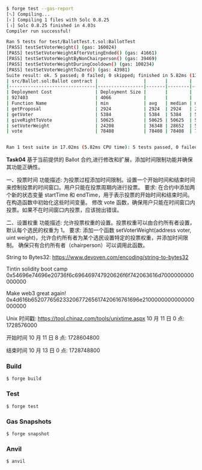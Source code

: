 ```bash
$ forge test --gas-report
[⠢] Compiling...
[⠆] Compiling 1 files with Solc 0.8.25
[⠰] Solc 0.8.25 finished in 4.03s
Compiler run successful!

Ran 5 tests for test/BallotTest.t.sol:BallotTest
[PASS] testSetVoterWeight() (gas: 160024)
[PASS] testSetVoterWeightAfterVotingEnded() (gas: 41661)
[PASS] testSetVoterWeightByNonChairperson() (gas: 39469)
[PASS] testSetVoterWeightDuringCooldown() (gas: 100234)
[PASS] testSetVoterWeightToZero() (gas: 43981)
Suite result: ok. 5 passed; 0 failed; 0 skipped; finished in 5.82ms (13.69ms CPU time)
| src/Ballot.sol:Ballot contract |                 |       |        |       |         |
|--------------------------------|-----------------|-------|--------|-------|---------|
| Deployment Cost                | Deployment Size |       |        |       |         |
| 927403                         | 4066            |       |        |       |         |
| Function Name                  | min             | avg   | median | max   | # calls |
| getProposal                    | 2924            | 2924  | 2924   | 2924  | 1       |
| getVoter                       | 5384            | 5384  | 5384   | 5384  | 1       |
| giveRightToVote                | 50625           | 50625 | 50625  | 50625 | 10      |
| setVoterWeight                 | 24208           | 36348 | 28652  | 55118 | 6       |
| vote                           | 78408           | 78408 | 78408  | 78408 | 1       |


Ran 1 test suite in 17.02ms (5.82ms CPU time): 5 tests passed, 0 failed, 0 skipped (5 total tests)

```

**Task04**
基于当前提供的 Ballot 合约,进行修改和扩展，添加时间限制功能并确保其功能正确性。

一、投票时间
功能描述: 为投票过程添加时间限制。设置一个开始时间和结束时间来控制投票的时间窗口。用户只能在投票周期内进行投票。
要求:
在合约中添加两个新的状态变量 startTime 和 endTime，用于表示投票的开始时间和结束时间。
在构造函数中初始化这些时间变量。
修改 vote 函数，确保用户只能在时间窗口内投票。如果不在时间窗口内投票，应该抛出错误。

二、设置权重
功能描述: 允许投票权重的设置。投票权重可以由合约所有者设置，默认每个选民的权重为 1。
要求:
添加一个函数 setVoterWeight(address voter, uint weight)，允许合约所有者为某个选民设置特定的投票权重，并添加时间限制。
确保只有合约所有者（chairperson）可以调用此函数。

String to Bytes32: https://www.devoven.com/encoding/string-to-bytes32

Tintin solidity boot camp
0x54696e74696e20736f6c696469747920626f6f742063616d7000000000000000

Make web3 great again!
0x4d616b65207765623320677265617420616761696e2100000000000000000000

Unix 时间戳: https://tool.chinaz.com/tools/unixtime.aspx
10 月 11 日 0 点: 1728576000

开始时间 10 月 11 日 8 点: 1728604800

结束时间 10 月 13 日 0 点: 1728748800

### Build

```shell
$ forge build
```

### Test

```shell
$ forge test
```

### Gas Snapshots

```shell
$ forge snapshot
```

### Anvil

```shell
$ anvil
```
